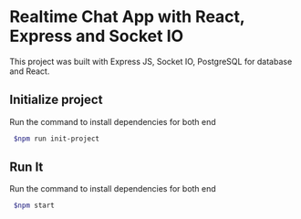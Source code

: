 # Realtime Chat App with React, Express and Socket IO
This project was built with Express JS, Socket IO, PostgreSQL for database and React. 

## Initialize project
Run the command to install dependencies for both end
```sh
 $npm run init-project
```

## Run It
Run the command to install dependencies for both end
```sh
 $npm start
```
